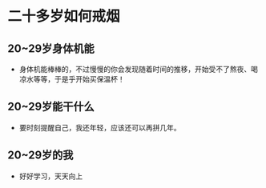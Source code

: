 # 二十多岁如何戒烟
## 20~29岁身体机能
* 身体机能棒棒的，不过慢慢的你会发现随着时间的推移，开始受不了熬夜、喝凉水等等，于是乎开始买保温杯！
## 20~29岁能干什么
* 要时刻提醒自己，我还年轻，应该还可以再拼几年。
## 20~29岁的我
* 好好学习，天天向上
